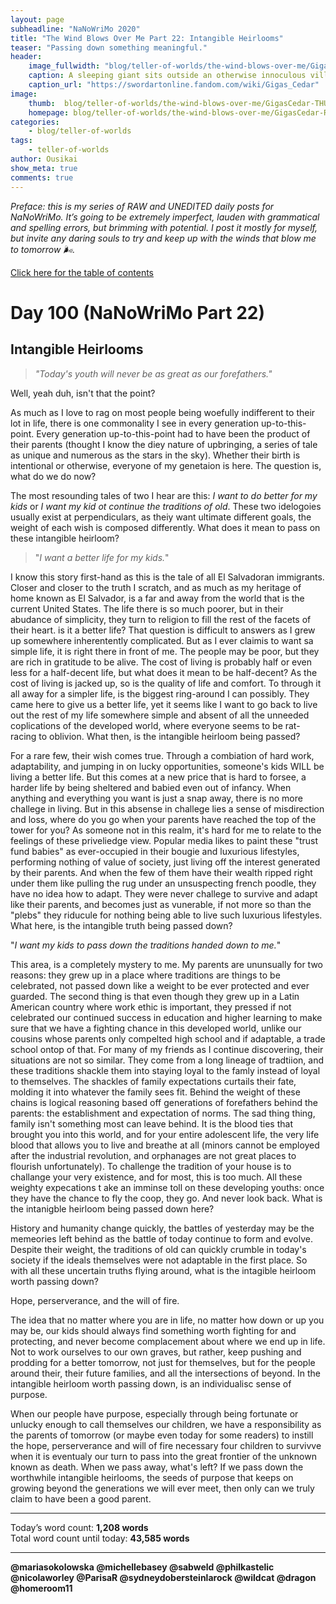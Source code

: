 ```yaml
---
layout: page
subheadline: "NaNoWriMo 2020"
title: "The Wind Blows Over Me Part 22: Intangible Heirlooms"
teaser: "Passing down something meaningful."
header:
    image_fullwidth: "blog/teller-of-worlds/the-wind-blows-over-me/GigasCedar-HEAD.jpg"
    caption: A sleeping giant sits outside an otherwise innoculous village at the outskirts of the virtual realm...
    caption_url: "https://swordartonline.fandom.com/wiki/Gigas_Cedar"
image:
    thumb:  blog/teller-of-worlds/the-wind-blows-over-me/GigasCedar-THUMB.png
    homepage: blog/teller-of-worlds/the-wind-blows-over-me/GigasCedar-RAW.png
categories:
    - blog/teller-of-worlds
tags:   
    - teller-of-worlds
author: Ousikai
show_meta: true
comments: true
---
```

*Preface: this is my series of RAW and UNEDITED daily posts for NaNoWriMo. It’s going to be extremely imperfect, lauden with grammatical and spelling errors, but brimming with potential. I post it mostly for myself, but invite any daring souls to try and keep up with the winds that blow me to tomorrow :wind_face:.*

[Click here for the table of contents]({{site.url}}{{site.baseurl}}/blog/teller-of-worlds/the-wind-blows-over-me-table-of-contents) <br/>

# Day 100 (NaNoWriMo Part 22)     
## Intangible Heirlooms

> *"Today's youth will never be as great as our forefathers."*

Well, yeah duh, isn't that the point?

As much as I love to rag on most people being woefully indifferent to their lot in life, there is one commonality I see in every generation up-to-this-point. Every generation up-to-this-point had to have been the product of their parents (thought I know the diey nature of upbringing, a series of tale as unique and numerous as the stars in the sky). Whether their birth is intentional or otherwise, everyone of my genetaion is here. The question is, what do we do now?

The most resounding tales of two I hear are this: *I want to do better for my kids* or *I want my kid ot continue the traditions of old*.  These two idelogoies usually exist at perpendiculars, as theiy want ultimate different goals, the weight of each wish is composed differently. What does it mean to pass on these intangible heirloom?

> "*I want a better life for my kids.*"

I know this story first-hand as this is the tale of all El Salvadoran immigrants. Closer and closer to the truth I scratch, and as much as my heritage of home known as El Salvador, is a far and away from the world that is the current United States. The life there is so much poorer, but in their abudance of simplicity, they turn to religion to fill the rest of the facets of their heart. is it a better life? That question is difficult to answers as I grew up somewhere inherentently complicated. But as I ever claimis to want sa simple life, it is right there in front of me. The people may be poor, but they are rich in gratitude to be alive. The cost of living is probably half or even less for a half-decent life, but what does it mean to be half-decent? As the cost of living is jacked up, so is the quality of life and comfort. To through it all away for a simpler life, is the biggest ring-around I can possibly. They came here to give us a better life, yet it seems like I want to go back to live out the rest of my life somewhere simple and absent of all the unneeded coplications of the developed world, where everyone seems to be rat-racing to oblivion. What then, is the intangible heirloom being passed?

For a rare few, their wish comes true. Through a combiation of hard work, adaptability, and jumping in on lucky opportunities, someone's kids WILL be living a better life. But this comes at a new price that is hard to forsee, a harder life by being sheltered and babied even out of infancy. When anything and everything you want is just a snap away, there is no more challege in living. But in this absense in challege lies a sense of misdirection and loss, where do you go when your parents have reached the top of the tower for you? As someone not in this realm, it's hard for me to relate to the feelings of these priveliedge view. Popular media likes to paint these "trust fund babies" as ever-occupied in their bougie and luxurious lifestyles, performing nothing of value of society, just living off the interest generated by their parents. And when the few of them have their wealth ripped right under them like pulling the rug under an unsuspecting french poodle, they have no idea how to adapt. They were never challege to survive and adapt like their parents, and becomes just as vunerable, if not more so than the "plebs" they riducule for nothing being able to live such luxurious lifestyles. What here, is the intangible truth being passed down?

"*I want my kids to pass down the traditions handed down to me.*"

This area, is a completely mystery to me. My parents are ununsually for two reasons: they grew up in a place where traditions are things to be celebrated, not passed down like a weight to be ever protected and ever guarded. The second thing is that even though they grew up in a Latin American country where work ethic is important, they pressed if not celebrated our continued success in education and higher learning to make sure that we have a fighting chance in this developed world, unlike our cousins whose parents only compelted high school and if adaptable, a trade school ontop of that. For many of my friends as I continue discovering, their situations are not so similar. They come from a long lineage of tradtiion, and these traditions shackle them into staying loyal to the famly instead of loyal to themselves. The shackles of family expectations curtails their fate, molding it into whatever the family sees fit. Behind the weight of these chains is logical reasoning based off generations of forefathers behind the parents: the establishment and expectation of norms. The sad thing thing, family isn't something most can leave behind. It is the blood ties that brought you into this world, and for your entire adolescent life, the very life blood that allows you to live and breathe at all (minors cannot be employed after the industrial revolution, and orphanages are not great places to flourish unfortunately). To challenge the tradition of your house is to challange your very existence, and for most, this is too much. All these weighty expecations t ake an imminse toll on these developing youths: once they have the chance to fly the coop, they go. And never look back. What is the intanigble heirloom being passed down here?

History and humanity change quickly, the battles of yesterday may be the memeories left behind as the battle of today continue to form and evolve. Despite their weight, the traditions of old can quickly crumble in today's society if the ideals themselves were not adaptable in the first place. So with all these uncertain truths flying around, what is the intagible heirloom worth passing down? 

Hope, perserverance, and the will of fire. 

The idea that no matter where you are in life, no matter how down or up you may be, our kids should always find something worth fighting for and protecting, and never become complacement about where we end up in life. Not to work ourselves to our own graves, but rather, keep pushing and prodding for a better tomorrow, not just for themselves, but for the people around their, their future families, and all the intersections of beyond. In the intangible heirloom worth passing down, is an individualisc sense of purpose.

When our people have purpose, especially through being fortunate or unlucky enough to call themselves our children, we have a responsibility as the parents of tomorrow (or maybe even today for some readers) to instill the hope, perserverance and will of fire necessary four children to survivve when it is eventualy our turn to pass into the great frontier of the unknown known as death. When we pass away, what's left? If we pass down the worthwhile intangible heirlooms, the seeds of purpose that keeps on growing beyond the generations we will ever meet, then only can we truly claim to have been a good parent. 

---

Today’s word count: **1,208 words** <br/>
Total word count until today: **43,585 words** <br/>

-----

**@mariasokolowska @michellebasey @sabweld @philkastelic @nicolaworley @ParisaR @sydneydobersteinlarock @wildcat @dragon @homeroom11**